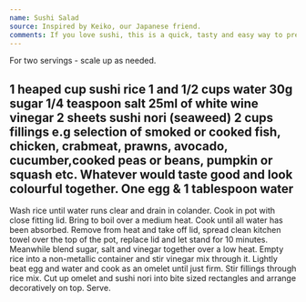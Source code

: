 ```yaml
---
name: Sushi Salad
source: Inspired by Keiko, our Japanese friend.
comments: If you love sushi, this is a quick, tasty and easy way to prepare it.
---
```

For two servings - scale up as needed.

1 heaped cup sushi rice
1 and 1/2 cups water
30g sugar
1/4 teaspoon salt
25ml of white wine vinegar
2 sheets sushi nori (seaweed)
2 cups fillings e.g selection of smoked or cooked fish, chicken, crabmeat, prawns, avocado, cucumber,cooked peas or beans, pumpkin or squash etc.  Whatever would taste good  and look colourful together.
One egg & 1 tablespoon water
---
Wash rice until water runs clear and drain in colander. Cook in pot with close fitting lid. Bring to boil over a medium heat.  Cook until all water has been absorbed.
Remove from heat and take off lid, spread clean kitchen towel over the top of the pot, replace lid and let stand for 10 minutes.
Meanwhile blend sugar, salt and vinegar together over a low heat.  Empty rice into a non-metallic container and stir vinegar mix through it.
Lightly beat egg and water and cook as an omelet until just firm.
Stir fillings through rice mix. Cut up omelet and sushi nori into bite sized rectangles and arrange decoratively on top.
Serve.

